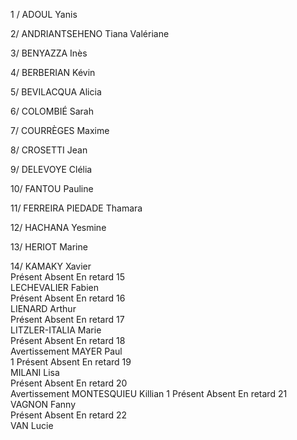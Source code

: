 1 / ADOUL	Yanis	

2/ ANDRIANTSEHENO	Tiana Valériane	

3/ BENYAZZA	Inès	

4/ BERBERIAN	Kévin	

5/ BEVILACQUA	Alicia	

6/ COLOMBIÉ	Sarah	

7/ COURRÈGES	Maxime	

8/ CROSETTI	Jean	

9/ DELEVOYE	Clélia	
	
10/ FANTOU	Pauline	

11/ FERREIRA PIEDADE	Thamara	

12/ HACHANA	Yesmine	

13/ HERIOT	Marine	

14/ KAMAKY	Xavier	
 Présent  Absent  En retard
15	
LECHEVALIER	Fabien	
 Présent  Absent  En retard
16	
LIENARD	Arthur	
 Présent  Absent  En retard
17	
LITZLER-ITALIA	Marie	
 Présent  Absent  En retard
18	
Avertissement	MAYER	Paul	
1
 Présent  Absent  En retard
19	
MILANI	Lisa	
 Présent  Absent  En retard
20	
Avertissement	MONTESQUIEU	Killian	
1
 Présent  Absent  En retard
21	
VAGNON	Fanny	
 Présent  Absent  En retard
22	
VAN	Lucie	

